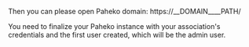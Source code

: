 Then you can please open Paheko domain: https://__DOMAIN____PATH/

You need to finalize your Paheko instance with your association's credentials and the first user created, which will be the admin user.